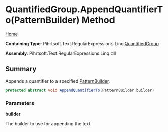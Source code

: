 # QuantifiedGroup\.AppendQuantifierTo\(PatternBuilder\) Method

[Home](../../../../../../README.md)

**Containing Type**: Pihrtsoft\.Text\.RegularExpressions\.Linq\.[QuantifiedGroup](../README.md)

**Assembly**: Pihrtsoft\.Text\.RegularExpressions\.Linq\.dll

## Summary

Appends a quantifier to a specified [PatternBuilder](../../PatternBuilder/README.md)\.

```csharp
protected abstract void AppendQuantifierTo(PatternBuilder builder)
```

### Parameters

**builder**

The builder to use for appending the text\.